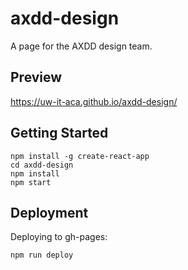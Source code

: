 # axdd-design
A page for the AXDD design team.

## Preview
https://uw-it-aca.github.io/axdd-design/

## Getting Started
```
npm install -g create-react-app
cd axdd-design
npm install
npm start
```

## Deployment
Deploying to gh-pages:
```
npm run deploy
```
